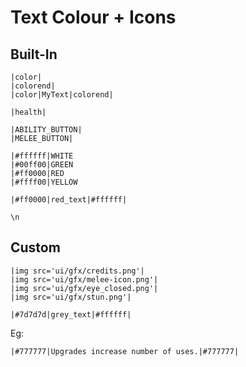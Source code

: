 # Text Colour + Icons

## Built-In

    |color|
    |colorend|
    |color|MyText|colorend|

    |health|

    |ABILITY_BUTTON|
	|MELEE_BUTTON|

    |#ffffff|WHITE
    |#00ff00|GREEN
    |#ff0000|RED
    |#ffff00|YELLOW

    |#ff0000|red_text|#ffffff|

    \n

## Custom

    |img src='ui/gfx/credits.png'|
    |img src='ui/gfx/melee-icon.png'|
    |img src='ui/gfx/eye_closed.png'|
    |img src='ui/gfx/stun.png'|

    |#7d7d7d|grey_text|#ffffff|

Eg:

    |#777777|Upgrades increase number of uses.|#777777|
